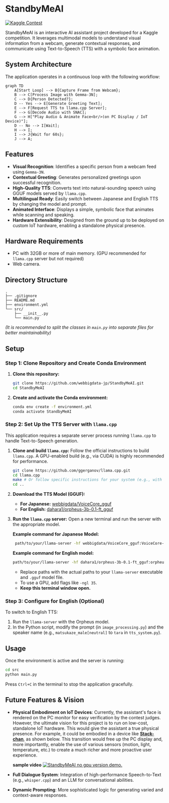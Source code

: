 # StandbyMeAI

[![Kaggle Contest](https://img.shields.io/badge/Kaggle-Contest%20Page-blue.svg)](https://www.kaggle.com/competitions/google-gemma-3n-hackathon/overview)

StandbyMeAI is an interactive AI assistant project developed for a Kaggle competition. It leverages multimodal models to understand visual information from a webcam, generate contextual responses, and communicate using Text-to-Speech (TTS) with a symbolic face animation.

## System Architecture

The application operates in a continuous loop with the following workflow:

```mermaid
graph TD
    A[Start Loop] --> B{Capture Frame from Webcam};
    B --> C[Process Image with Gemma-3N];
    C --> D{Person Detected?};
    D -- Yes --> E[Generate Greeting Text];
    E --> F[Request TTS to llama.cpp Server];
    F --> G[Decode Audio with SNAC];
    G --> H["Play Audio & Animate Face<br/>(on PC Display / IoT Device)"];
    D -- No --> I[Wait];
    H --> I;
    I --> J{Wait for 60s};
    J --> A;
```

## Features

*   **Visual Recognition**: Identifies a specific person from a webcam feed using `Gemma-3N`.
*   **Contextual Greeting**: Generates personalized greetings upon successful recognition.
*   **High-Quality TTS**: Converts text into natural-sounding speech using GGUF models served by `llama.cpp`.
*   **Multilingual Ready**: Easily switch between Japanese and English TTS by changing the model and prompt.
*   **Animated Interface**: Displays a simple, symbolic face that animates while scanning and speaking.
*   **Hardware Extensibility**: Designed from the ground up to be deployed on custom IoT hardware, enabling a standalone physical presence.

## Hardware Requirements

*   PC with 32GB or more of main memory. (GPU recommended for `llama.cpp` server but not required)
*   Web camera.

## Directory Structure
```
.
├── .gitignore
├── README.md
├── environment.yml
└── src/
    ├── __init__.py
    └── main.py
```
*(It is recommended to split the classes in `main.py` into separate files for better maintainability)*

## Setup

### Step 1: Clone Repository and Create Conda Environment

1.  **Clone this repository:**
    ```bash
    git clone https://github.com/webbigdata-jp/StandbyMeAI.git
    cd StandbyMeAI
    ```

2.  **Create and activate the Conda environment:**
    ```bash
    conda env create -f environment.yml
    conda activate StandbyMeAI
    ```

### Step 2: Set Up the TTS Server with `llama.cpp`

This application requires a separate server process running `llama.cpp` to handle Text-to-Speech generation.

1.  **Clone and build `llama.cpp`:**
    Follow the official instructions to build `llama.cpp`. A GPU-enabled build (e.g., via CUDA) is highly recommended for performance.
    ```bash
    git clone https://github.com/ggerganov/llama.cpp.git
    cd llama.cpp
    make # Or follow specific instructions for your system (e.g., with CUDA, Metal)
    cd ..
    ```

2.  **Download the TTS Model (GGUF):**
    *   **For Japanese:** [webbigdata/VoiceCore_gguf](https://huggingface.co/webbigdata/VoiceCore_gguf)
    *   **For English:** [dahara1/orpheus-3b-0.1-ft_gguf](https://huggingface.co/dahara1/orpheus-3b-0.1-ft_gguf)

3.  **Run the `llama.cpp` server:**
    Open a new terminal and run the server with the appropriate model.
    
    **Example command for Japanese Model:**
    ```bash
     path/to/your/llama-server -hf webbigdata/VoiceCore_gguf:VoiceCore-Q4_K-f16.gguf --prio 3 -c 2048 -e -n -2 --port 8081 --host 0.0.0.0 --no-webui -v --cont-batching
    ```
    **Example command for English model:**
    ```bash
    path/to/your/llama-server -hf dahara1/orpheus-3b-0.1-ft_gguf:orpheus-3b-Q4_K-f16.gguf --prio 3 -c 2048 -e -n -2 --port 8081 --host 0.0.0.0 --no-webui -v --cont-batching
    ```
    *   Replace paths with the actual paths to your `llama-server` executable and `.gguf` model file.
    *   To use a GPU, add flags like `-ngl 35`.
    *   **Keep this terminal window open.**

### Step 3: Configure for English (Optional)
To switch to English TTS:
1.  Run the `llama-server` with the Orpheus model.
2.  In the Python script, modify the prompt (in `image_processing.py`) and the speaker name (e.g., `matsukaze_male[neutral]` to `tara` in `tts_system.py`).

## Usage

Once the environment is active and the server is running:

```bash
cd src
python main.py
```

Press `Ctrl+C` in the terminal to stop the application gracefully.

## Future Features & Vision

*   **Physical Embodiment on IoT Devices**:
    Currently, the assistant's face is rendered on the PC monitor for easy verification by the contest judges. However, the ultimate vision for this project is to run on low-cost, standalone IoT hardware. This would give the assistant a true physical presence. For example, it could be embodied in a device like **[Stack-chan](https://github.com/stack-chan/stack-chan)**, as shown below. This transition would free up the PC display and, more importantly, enable the use of various sensors (motion, light, temperature, etc.) to create a much richer and more proactive user experience.

    **sample video**
    [![StandbyMeAI no gpu version demo.](https://img.youtube.com/vi/qIhCLz_iJEM/maxresdefault.jpg)](https://www.youtube.com/watch?v=qIhCLz_iJEM)

*   **Full Dialogue System**: Integration of high-performance Speech-to-Text (e.g., `whisper.cpp`) and an LLM for conversational abilities.
*   **Dynamic Prompting**: More sophisticated logic for generating varied and context-aware responses.
